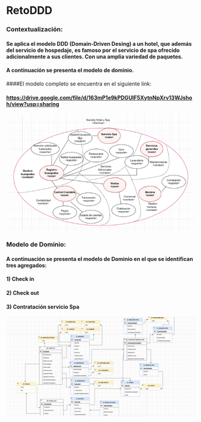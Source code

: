 # RetoDDD

### Contextualización:

#### Se aplica el modelo DDD (Domain-Driven Desing) a un hotel, que además del servicio de hospedaje, es famoso por  el servicio de spa ofrecido adicionalmente a sus clientes. Con una amplia variedad de paquetes.
#### A continuación se presenta el modelo de dominio.
####El modelo completo se encuentra en el siguiente link:

#### https://drive.google.com/file/d/163mP1e9kPDGUIF5XytnNpXrv13WJshoh/view?usp=sharing

![img_1.png](img_1.png)


### Modelo de Dominio:

#### A continuación se presenta el modelo de Dominio en el que se identifican tres agregados:
#### 1) Check in
#### 2) Check out
#### 3) Contratación servicio Spa


![img_2.png](img_2.png)
